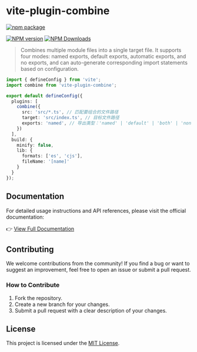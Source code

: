 # vite-plugin-combine

[![npm package](https://nodei.co/npm/vite-plugin-combine.png?downloads=true&downloadRank=true&stars=true)](https://www.npmjs.com/package/vite-plugin-combine)

[![NPM version](https://img.shields.io/npm/v/vite-plugin-combine.svg?style=flat)](https://npmjs.org/package/vite-plugin-combine)
[![NPM Downloads](https://img.shields.io/npm/dm/vite-plugin-combine.svg?style=flat)](https://npmjs.org/package/vite-plugin-combine)

> Combines multiple module files into a single target file. It supports four modes: named exports, default exports, automatic exports, and no exports, and can auto-generate corresponding import statements based on configuration.

```typescript
import { defineConfig } from 'vite';
import combine from 'vite-plugin-combine';

export default defineConfig({
  plugins: [
    combine({
      src: 'src/*.ts', // 匹配要组合的文件路径
      target: 'src/index.ts', // 目标文件路径
      exports: 'named', // 导出类型：'named' | 'default' | 'both' | 'none'
    })
  ],
  build: {
    minify: false,
    lib: {
      formats: ['es', 'cjs'],
      fileName: '[name]'
    }
  }
});
```

## Documentation

For detailed usage instructions and API references, please visit the official documentation:

👉 [View Full Documentation](https://fengxinming.github.io/vite-plugins/plugins/vite-plugin-combine/quick-start)

## Contributing

We welcome contributions from the community! If you find a bug or want to suggest an improvement, feel free to open an issue or submit a pull request.

### How to Contribute
1. Fork the repository.
2. Create a new branch for your changes.
3. Submit a pull request with a clear description of your changes.

## License

This project is licensed under the [MIT License](../../LICENSE).